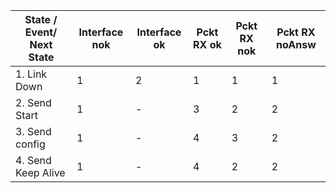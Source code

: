 | State / Event/ Next State | Interface nok | Interface ok | Pckt RX ok | Pckt RX nok | Pckt RX noAnsw |
|---------------------------|---------------|--------------|------------|-------------|----------------|
| 1. Link Down              |       1       |       2      |      1     |      1      |        1       |
| 2. Send Start             |       1       |       -      |      3     |      2      |        2       |
| 3. Send config            |       1       |       -      |      4     |      3      |        2       |
| 4. Send Keep Alive        |       1       |       -      |      4     |      2      |        2       |
